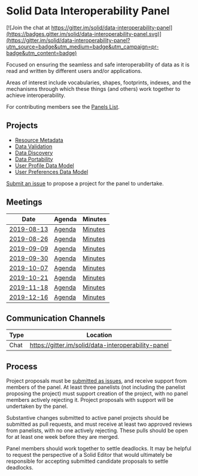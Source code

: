 # Solid Data Interoperability Panel

[![Join the chat at https://gitter.im/solid/data-interoperability-panel](https://badges.gitter.im/solid/data-interoperability-panel.svg)](https://gitter.im/solid/data-interoperability-panel?utm_source=badge&utm_medium=badge&utm_campaign=pr-badge&utm_content=badge)

Focused on ensuring the seamless and safe interoperability of data as
it is read and written by different users and/or applications.

Areas of interest include vocabularies, shapes, footprints, indexes,
and the mechanisms through which these things (and others) work together
to achieve interoperability.

For contributing members see the
[Panels List](https://github.com/solid/process/blob/master/panels.md#data-interoperability).

## Projects

- [Resource Metadata](https://github.com/solid/data-interoperability-panel/tree/master/resource-metadata)
- [Data Validation](https://github.com/solid/data-interoperability-panel/tree/master/data-validation)
- [Data Discovery](https://github.com/solid/data-interoperability-panel/tree/master/data-discovery)
- [Data Portability](https://github.com/solid/data-interoperability-panel/tree/master/data-portability)
- [User Profile Data Model](https://github.com/solid/data-interoperability-panel/tree/master/user-profile)
- [User Preferences Data Model](https://github.com/solid/data-interoperability-panel/tree/master/user-preferences)

[Submit an issue](https://github.com/solid/data-interoperability-panel/issues/new)
to propose a project for the panel to undertake.

## Meetings

| Date | Agenda | Minutes |
| ---- | ------ | ------- |
| [2019-08-13](https://github.com/solid/data-interoperability-panel/blob/master/meetings/1-20190813.md) | [Agenda](https://github.com/solid/data-interoperability-panel/blob/master/meetings/1-20190813.md#agenda) | [Minutes](https://github.com/solid/data-interoperability-panel/blob/master/meetings/1-20190813.md#minutes) |
| [2019-08-26](https://github.com/solid/data-interoperability-panel/blob/master/meetings/2-20190826.md) | [Agenda](https://github.com/solid/data-interoperability-panel/blob/master/meetings/2-20190826.md#agenda) | [Minutes](https://github.com/solid/data-interoperability-panel/blob/master/meetings/2-20190826.md#minutes) |
| [2019-09-09](https://github.com/solid/data-interoperability-panel/blob/master/meetings/3-20190909.md) | [Agenda](https://github.com/solid/data-interoperability-panel/blob/master/meetings/3-20190909.md#agenda) | [Minutes](https://github.com/solid/data-interoperability-panel/blob/master/meetings/3-20190909.md#minutes) |
| [2019-09-30](https://github.com/solid/data-interoperability-panel/blob/master/meetings/4-20190930.md) | [Agenda](https://github.com/solid/data-interoperability-panel/blob/master/meetings/4-20190930.md#agenda) | [Minutes](https://github.com/solid/data-interoperability-panel/blob/master/meetings/4-20190930.md#minutes) |
| [2019-10-07](https://github.com/solid/data-interoperability-panel/blob/master/meetings/5-20191007.md) | [Agenda](https://github.com/solid/data-interoperability-panel/blob/master/meetings/5-20191007.md#agenda) | [Minutes](https://github.com/solid/data-interoperability-panel/blob/master/meetings/5-20191007.md#minutes) |
| [2019-10-21](https://github.com/solid/data-interoperability-panel/blob/master/meetings/6-20191021.md) | [Agenda](https://github.com/solid/data-interoperability-panel/blob/master/meetings/6-20191021.md#agenda) | [Minutes](https://github.com/solid/data-interoperability-panel/blob/master/meetings/6-20191021.md#minutes) |
| [2019-11-18](https://github.com/solid/data-interoperability-panel/blob/master/meetings/7-20191118.md) | [Agenda](https://github.com/solid/data-interoperability-panel/blob/master/meetings/7-20191118.md#agenda) | [Minutes](https://github.com/solid/data-interoperability-panel/blob/master/meetings/7-20191118.md#minutes) |
| [2019-12-16](https://github.com/solid/data-interoperability-panel/blob/master/meetings/8-20191216.md) | [Agenda](https://github.com/solid/data-interoperability-panel/blob/master/meetings/8-20191216.md#agenda) | [Minutes](https://github.com/solid/data-interoperability-panel/blob/master/meetings/8-20191216.md#minutes) |

## Communication Channels

| Type | Location |
| ---- | ---- |
| Chat | <https://gitter.im/solid/data-interoperability-panel> |

## Process

Project proposals must be [submitted as issues](https://github.com/solid/data-interoperability-panel/issues/new), and receive support from members of the panel. At least three panelists (not including the panelist proposing the project) must support creation of the project, with no panel members actively rejecting it. Project proposals with support will be undertaken by the panel.

Substantive changes submitted to active panel projects should be submitted as pull requests, and must receive at least two approved reviews from panelists, with no one actively rejecting. These pulls should be open for at least one week before they are merged.

Panel members should work together to settle deadlocks. It may be helpful to request the perspective of a Solid Editor that would ultimately be responsible for accepting submitted candidate proposals to settle deadlocks.
